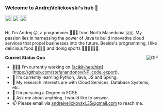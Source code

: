 ### Welcome to AndrejVelickovski's hub 👋

<a href="https://www.linkedin.com/in/andrej-velickovski-a6b725249/">
  <img align="left" alt="LinkedIn" width="22px" src="https://cdn.jsdelivr.net/npm/simple-icons@3.1.0/icons/linkedin.svg" />
</a>
<a href="https://www.facebook.com/andrej.velickovski.5/">
  <img align="left" alt="'Gmail" width="22px" src="https://i.pinimg.com/originals/ce/d6/6e/ced66ecfc53814d71f8774789b55cc76.png" />
</a>
<a href="https://www.instagram.com/avelickovski_/">
  <img align="left" alt="LeetCode" width="22px" src="https://upload.wikimedia.org/wikipedia/commons/thumb/9/95/Instagram_logo_2022.svg/1024px-Instagram_logo_2022.svg.png" />
</a>

<br />
<br />

Hi, I'm Andrej 😉, a programmer 👨🏻‍💻 from North Macedonia 🇲🇰. My passion lies in harnessing the power of Java to build innovative cloud services that propel businesses into the future. Beside's programming, I like delicious food 🥗🥩🌮🍣 and doing sports 🏃⛹️‍♂️🏋🏼‍♂️.

  <img align="right" alt="GIF" src="https://media.giphy.com/media/iIqmM5tTjmpOB9mpbn/giphy.gif" />

**Current Status Quo**

- 👨🏻‍💻 I’m currently working on [[scikit-hep/hist](https://github.com/scikit-hep/hist)](https://github.com/stefanandonov/NP_code_export).
- 🌱 I’m currently learning Python, Java, JS and Spring.
- 🤔 My research interests are with Cloud Services, Database Systems, etc.
- 💼 I’m pursuing a Degree in FCSE.
- 💬 Ask me about anything, I would like to answer.
- 📫 Please email via andrejvelickovski.35@gmail.com to reach me.

